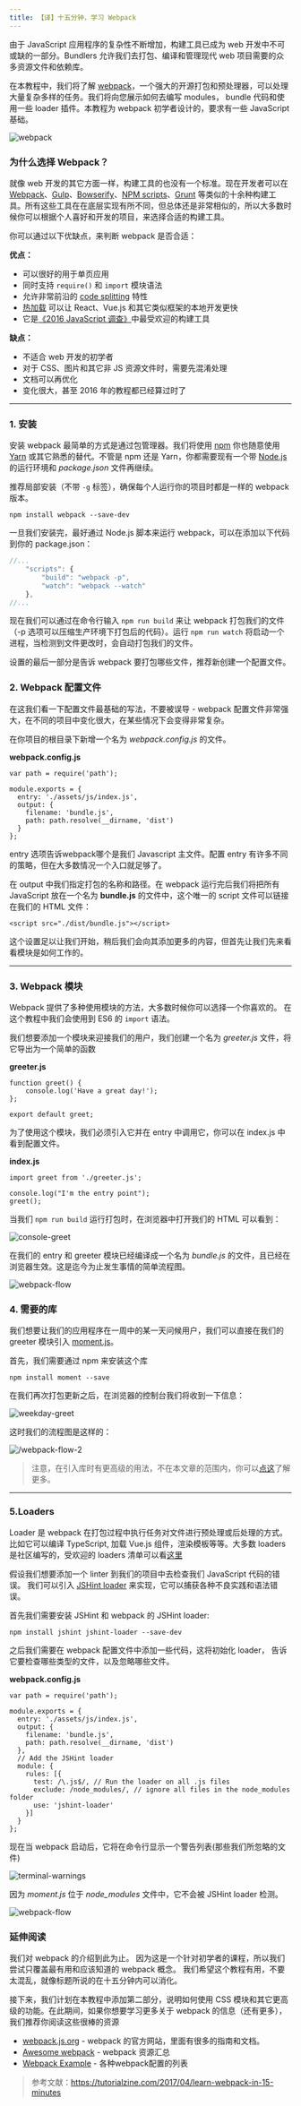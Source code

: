 ```yaml
---
title: 【译】十五分钟，学习 Webpack
---
```


由于 JavaScript 应用程序的复杂性不断增加，构建工具已成为 web 开发中不可或缺的一部分。Bundlers 允许我们去打包、编译和管理现代 web 项目需要的众多资源文件和依赖库。


在本教程中，我们将了解 [webpack](https://webpack.github.io/)，一个强大的开源打包和预处理器，可以处理大量复杂多样的任务。我们将向您展示如何去编写 modules， bundle 代码和使用一些 loader 插件。本教程为 webpack 初学者设计的，要求有一些 JavaScript 基础。

![webpack](https://tutorialzine.com/media/2017/04/webpack-logo.jpg)

### 为什么选择 Webpack？

就像 web 开发的其它方面一样，构建工具的也没有一个标准。现在开发者可以在 [Webpack](https://webpack.github.io/)、[Gulp](https://gulpjs.com/)、[Bowserify](http://browserify.org/)、[NPM scripts](https://docs.npmjs.com/misc/scripts)、[Grunt](https://gruntjs.com/) 等类似的十余种构建工具。所有这些工具在在底层实现有所不同，但总体还是非常相似的，所以大多数时候你可以根据个人喜好和开发的项目，来选择合适的构建工具。

你可以通过以下优缺点，来判断 webpack 是否合适：

**优点：**

* 可以很好的用于单页应用
* 同时支持 `require()` 和 `import` 模块语法
* 允许非常前沿的 [code splitting](https://webpack.js.org/guides/code-splitting/#components/sidebar/sidebar.jsx) 特性
* [热加载](https://webpack.js.org/concepts/hot-module-replacement/) 可以让 React、Vue.js 和其它类似框架的本地开发更快
* 它是[《2016 JavaScript 调查》](https://stateofjs.com/2016/buildtools/)中最受欢迎的构建工具

**缺点：**

* 不适合 web 开发的初学者
* 对于 CSS、图片和其它非 JS 资源文件时，需要先混淆处理
* 文档可以再优化
* 变化很大，甚至 2016 年的教程都已经算过时了

---

### 1. 安装

安装 webpack 最简单的方式是通过包管理器。我们将使用 [npm](https://www.npmjs.com/) 你也随意使用 [Yarn](https://yarnpkg.com/zh-Hans/) 或其它熟悉的替代。不管是 npm 还是 Yarn，你都需要现有一个带 [Node.js](https://nodejs.org/en/) 的运行环境和 *package.json* 文件再继续。

推荐局部安装（不带 `-g` 标签），确保每个人运行你的项目时都是一样的 webpack 版本。

```
npm install webpack --save-dev
```

一旦我们安装完，最好通过 Node.js 脚本来运行 webpack，可以在添加以下代码到你的 package.json：

``` js
//...
    "scripts": {
        "build": "webpack -p",
        "watch": "webpack --watch"
    },
//...
```

现在我们可以通过在命令行输入 `npm run build` 来让 webpack 打包我们的文件（-p 选项可以压缩生产环境下打包后的代码）。运行 `npm run watch` 将启动一个进程，当检测到文件更改时，会自动打包我们的文件。

设置的最后一部分是告诉 webpack 要打包哪些文件，推荐新创建一个配置文件。

### 2. Webpack 配置文件

在这我们看一下配置文件最基础的写法，不要被误导 - webpack 配置文件非常强大，在不同的项目中变化很大，在某些情况下会变得非常复杂。

在你项目的根目录下新增一个名为 *webpack.config.js* 的文件。

**webpack.config.js**

```
var path = require('path');

module.exports = {
  entry: './assets/js/index.js',
  output: {
    filename: 'bundle.js',
    path: path.resolve(__dirname, 'dist')
  }
};
```

entry 选项告诉webpack哪个是我们 Javascript 主文件。配置 entry 有许多不同的策略，但在大多数情况一个入口就足够了。

在 output 中我们指定打包的名称和路径。在 webpack 运行完后我们将把所有 JavaScript 放在一个名为 **bundle.js** 的文件中，这个唯一的 script 文件可以链接在我们的 HTML 文件：

```
<script src="./dist/bundle.js"></script>
```

这个设置足以让我们开始，稍后我们会向其添加更多的内容，但首先让我们先来看看模块是如何工作的。

---

### 3. Webpack 模块

Webpack 提供了多种使用模块的方法，大多数时候你可以选择一个你喜欢的。 在这个教程中我们会使用到 ES6 的 `import` 语法。

我们想要添加一个模块来迎接我们的用户，我们创建一个名为 *greeter.js* 文件，将它导出为一个简单的函数

**greeter.js**

```
function greet() {
    console.log('Have a great day!');
};

export default greet;
```

为了使用这个模块，我们必须引入它并在 entry 中调用它，你可以在 index.js 中看到配置文件。

**index.js**

```
import greet from './greeter.js';

console.log("I'm the entry point");
greet();
```

当我们 `npm run build` 运行打包时，在浏览器中打开我们的 HTML 可以看到：

![console-greet](https://tutorialzine.com/media/2017/04/console-greet.png)

在我们的 entry 和 greeter 模块已经编译成一个名为 *bundle.js* 的文件，且已经在浏览器生效。这是迄今为止发生事情的简单流程图。

![webpack-flow](https://tutorialzine.com/media/2017/04/webpack-flow-1.png)


### 4. 需要的库

我们想要让我们的应用程序在一周中的某一天问候用户，我们可以直接在我们的 greeter 模块引入 [moment.js](http://momentjs.com/)。

首先，我们需要通过 npm 来安装这个库

```
npm install moment --save
```

在我们再次打包更新之后，在浏览器的控制台我们将收到一下信息：


![weekday-greet](https://tutorialzine.com/media/2017/04/weekday-greet.png)

这时我们的流程图是这样的：

![/webpack-flow-2](https://tutorialzine.com/media/2017/04/webpack-flow-2.png)

> 注意，在引入库时有更高级的用法，不在本文章的范围内，你可以[点这](https://webpack.js.org/guides/code-splitting/)了解更多。

---

### 5.Loaders

Loader 是 webpack 在打包过程中执行任务对文件进行预处理或后处理的方式。比如它可以编译 TypeScript, 加载 Vue.js 组件，渲染模板等等。大多数 loaders 是社区编写的，受欢迎的 loaders 清单可以看[这里](https://webpack.js.org/loaders/)

假设我们想要添加一个 linter 到我们的项目中去检查我们 JavaScript 代码的错误。 我们可以引入 [JSHint loader](https://github.com/webpack-contrib/jshint-loader) 来实现，它可以捕获各种不良实践和语法错误。

首先我们需要安装 JSHint 和 webpack 的 JSHint loader:

```
npm install jshint jshint-loader --save-dev
```

之后我们需要在 webpack 配置文件中添加一些代码，这将初始化 loader， 告诉它要检查哪些类型的文件，以及忽略哪些文件。

**webpack.config.js**

```
var path = require('path');

module.exports = {
  entry: './assets/js/index.js',
  output: {
    filename: 'bundle.js',
    path: path.resolve(__dirname, 'dist')
  },
  // Add the JSHint loader
  module: {
    rules: [{
      test: /\.js$/, // Run the loader on all .js files
      exclude: /node_modules/, // ignore all files in the node_modules folder
      use: 'jshint-loader'
    }]
  }
};
```

现在当 webpack 启动后，它将在命令行显示一个警告列表(那些我们所忽略的文件)

![terminal-warnings](https://tutorialzine.com/media/2017/04/terminal-warnings.png)

因为 *moment.js* 位于 *node_modules* 文件中，它不会被 JSHint loader 检测。

![webpack-flow](https://tutorialzine.com/media/2017/04/webpack-flow-3.png)


### 延伸阅读

我们对 webpack 的介绍到此为止。 因为这是一个针对初学者的课程，所以我们尝试只覆盖最有用和应该知道的 webpack 概念。 我们希望这个教程有用，不要太混乱，就像标题所说的在十五分钟内可以消化。

接下来，我们计划在本教程中添加第二部分，说明如何使用 CSS 模块和其它更高级的功能。在此期间，如果你想要学习更多关于 webpack 的信息（还有更多），我们推荐你阅读这些很棒的资源

* [webpack.js.org](https://webpack.js.org/) - webpack 的官方网站，里面有很多的指南和文档。
* [Awesome webpack](https://github.com/webpack-contrib/awesome-webpack) - webpack 资源汇总
* [Webpack Example](https://github.com/webpack/webpack/tree/master/examples) - 各种webpack配置的列表

> 参考文献：https://tutorialzine.com/2017/04/learn-webpack-in-15-minutes